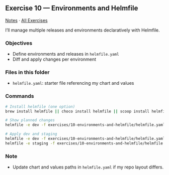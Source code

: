 ## Exercise 10 — Environments and Helmfile

[Notes](./NOTES.md) · [All Exercises](../../README.md#exercises)

I’ll manage multiple releases and environments declaratively with Helmfile.

### Objectives
- Define environments and releases in `helmfile.yaml`
- Diff and apply changes per environment

### Files in this folder
- `helmfile.yaml`: starter file referencing my chart and values

### Commands
```bash
# Install helmfile (one option)
brew install helmfile || choco install helmfile || scoop install helmfile

# Show planned changes
helmfile -e dev -f exercises/10-environments-and-helmfile/helmfile.yaml diff

# Apply dev and staging
helmfile -e dev -f exercises/10-environments-and-helmfile/helmfile.yaml apply
helmfile -e staging -f exercises/10-environments-and-helmfile/helmfile.yaml apply
```

### Note
- Update chart and values paths in `helmfile.yaml` if my repo layout differs.


